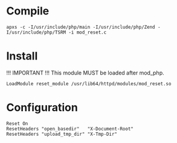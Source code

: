 Compile
============
```
apxs -c -I/usr/include/php/main -I/usr/include/php/Zend -I/usr/include/php/TSRM -i mod_reset.c
```

Install
============
!!! IMPORTANT !!!
This module MUST be loaded after mod_php.
```
LoadModule reset_module /usr/lib64/httpd/modules/mod_reset.so
```

Configuration
==============
```
Reset On
ResetHeaders "open_basedir"   "X-Document-Root"
ResetHeaders "upload_tmp_dir" "X-Tmp-Dir"
```
